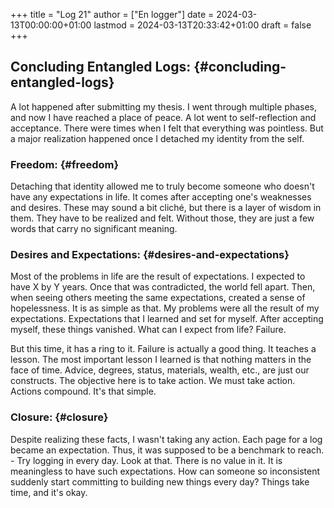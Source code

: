+++
title = "Log 21"
author = ["En logger"]
date = 2024-03-13T00:00:00+01:00
lastmod = 2024-03-13T20:33:42+01:00
draft = false
+++

## Concluding Entangled Logs: {#concluding-entangled-logs}

A lot happened after submitting my thesis. I went through multiple phases, and now I have reached a place of peace. A lot went to self-reflection and acceptance. There were times when I felt that everything was pointless. But a major realization happened once I detached my identity from the self.


### Freedom: {#freedom}

Detaching that identity allowed me to truly become someone who doesn't have any expectations in life. It comes after accepting one's weaknesses and desires. These may sound a bit cliché, but there is a layer of wisdom in them. They have to be realized and felt. Without those, they are just a few words that carry no significant meaning.


### Desires and Expectations: {#desires-and-expectations}

Most of the problems in life are the result of expectations. I expected to have X by Y years. Once that was contradicted, the world fell apart. Then, when seeing others meeting the same expectations, created a sense of hopelessness. It is as simple as that. My problems were all the result of my expectations. Expectations that I learned and set for myself. After accepting myself, these things vanished. What can I expect from life? Failure.

But this time, it has a ring to it. Failure is actually a good thing. It teaches a lesson. The most important lesson I learned is that nothing matters in the face of time. Advice, degrees, status, materials, wealth, etc., are just our constructs. The objective here is to take action. We must take action. Actions compound. It's that simple.


### Closure: {#closure}

Despite realizing these facts, I wasn't taking any action. Each page for a log became an expectation. Thus, it was supposed to be a benchmark to reach. - Try logging in every day. Look at that. There is no value in it. It is meaningless to have such expectations. How can someone so inconsistent suddenly start committing to building new things every day? Things take time, and it's okay.
